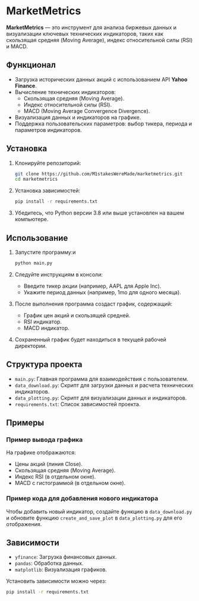 # MarketMetrics

**MarketMetrics** — это инструмент для анализа биржевых данных и визуализации ключевых технических индикаторов, таких как скользящая средняя (Moving Average), индекс относительной силы (RSI) и MACD.

## Функционал
- Загрузка исторических данных акций с использованием API **Yahoo Finance**.
- Вычисление технических индикаторов:
  - Скользящая средняя (Moving Average).
  - Индекс относительной силы (RSI).
  - MACD (Moving Average Convergence Divergence).
- Визуализация данных и индикаторов на графике.
- Поддержка пользовательских параметров: выбор тикера, периода и параметров индикаторов.

## Установка

1. Клонируйте репозиторий:
   ```bash
   git clone https://github.com/M1stakesWereMade/marketmetrics.git
   cd marketmetrics

2. Установка зависимостей:
   ```bash
   pip install -r requirements.txt
   ```

3. Убедитесь, что Python версии 3.8 или выше установлен на вашем компьютере.
## Использование

1. Запустите программу:и
   ```bash
   python main.py
   ```

2. Следуйте инструкциям в консоли:
    - Введите тикер акции (например, AAPL для Apple Inc).
    - Укажите период данных (например, 1mo для одного месяца).

3. После выполнения программа создаст график, содержащий:
    - График цен акций и скользящей средней.
    - RSI индикатор.
    - MACD индикатор.

4. Сохраненный график будет находиться в текущей рабочей директории.

## Структура проекта
- `main.py`: Главная программа для взаимодействия с пользователем.
- `data_download.py`: Скрипт для загрузки данных и расчета технических индикаторов.
- `data_plotting.py`: Скрипт для визуализации данных и индикаторов.
- `requirements.txt`: Список зависимостей проекта.

## Примеры
### Пример вывода графика
На графике отображаются:
- Цены акций (линия Close).
- Скользящая средняя (Moving Average).
- Индекс RSI (в отдельном окне).
- MACD с гистограммой (в отдельном окне).

### Пример кода для добавления нового индикатора
Чтобы добавить новый индикатор, создайте функцию в `data_download.py` и 
обновите функцию `create_and_save_plot` в `data_plotting.py` 
для его отображения.

## Зависимости

- `yfinance`: Загрузка финансовых данных.
- `pandas`: Обработка данных.
- `matplotlib`: Визуализация графиков.

Установить зависимости можно через:
```bash
pip install -r requirements.txt
```
